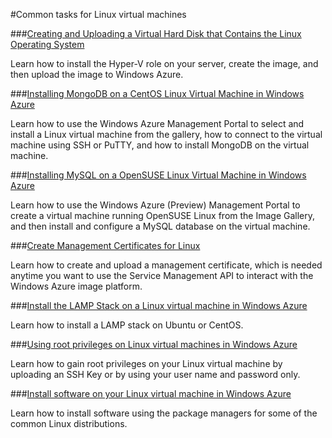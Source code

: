 #Common tasks for Linux virtual machines

<div chunk="../../shared/chunks/disclaimer.md" />

###[Creating and Uploading a Virtual Hard Disk that Contains the Linux Operating System](./LinuxVHDCommonTask/)

Learn how to install the Hyper-V role on your server, create the image, and then upload the image to Windows Azure. 

###[Installing MongoDB on a CentOS Linux Virtual Machine in Windows Azure](./mongodb-vm/)

Learn how to use the Windows Azure Management Portal to select and install a Linux virtual machine from the gallery, how to connect to the virtual machine using SSH or PuTTY, and how to install MongoDB on the virtual machine.


###[Installing MySQL on a OpenSUSE Linux Virtual Machine in Windows Azure](./mysql-vm/)

Learn how to use the Windows Azure (Preview) Management Portal to create a virtual machine running OpenSUSE Linux from the Image Gallery, and then install and configure a MySQL database on the virtual machine.


###[Create Management Certificates for Linux](./commontask-create-mgt-cert/)

Learn how to create and upload a management certificate, which is needed anytime you want to use the Service Management API to interact with the Windows Azure image platform. 


###[Install the LAMP Stack on a Linux virtual machine in Windows Azure](./lampStack/) 

Learn how to install a LAMP stack on Ubuntu or CentOS.

###[Using root privileges on Linux virtual machines in Windows Azure](./useRootPrivileges/)

Learn how to gain root privileges on your Linux virtual machine by uploading an SSH Key or by using your user name and password only.


###[Install software on your Linux virtual machine in Windows Azure](./installSoftwareInVM/)

Learn how to install software using the package managers for some of the common Linux distributions. 